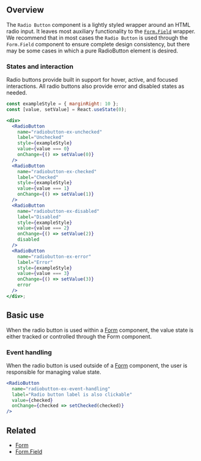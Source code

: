 ## Overview

The `Radio Button` component is a lightly styled wrapper around an HTML radio input. It leaves most auxiliary functionality to the [`Form.Field`](#/React%20Components/FormField) wrapper. We recommend that in most cases the `Radio Button` is used through the `Form.Field` component to ensure complete design consistency, but there may be some cases in which a pure RadioButton element is desired.

### States and interaction

Radio buttons provide built in support for hover, active, and focused interactions. All radio buttons also provide error and disabled states as needed.

```jsx
const exampleStyle = { marginRight: 10 };
const [value, setValue] = React.useState(0);

<div>
  <RadioButton
    name="radiobutton-ex-unchecked"
    label="Unchecked"
    style={exampleStyle}
    value={value === 0}
    onChange={() => setValue(0)}
  />
  <RadioButton
    name="radiobutton-ex-checked"
    label="Checked"
    style={exampleStyle}
    value={value === 1}
    onChange={() => setValue(1)}
  />
  <RadioButton
    name="radiobutton-ex-disabled"
    label="Disabled"
    style={exampleStyle}
    value={value === 2}
    onChange={() => setValue(2)}
    disabled
  />
  <RadioButton
    name="radiobutton-ex-error"
    label="Error"
    style={exampleStyle}
    value={value === 3}
    onChange={() => setValue(3)}
    error
  />
</div>;
```

## Basic use

When the radio button is used within a [Form](#Form) component, the value state is either tracked or controlled through the Form component.

### Event handling

When the radio button is used outside of a [Form](#Form) component, the user is responsible for managing value state.

```jsx
<RadioButton
  name="radiobutton-ex-event-handling"
  label="Radio button label is also clickable"
  value={checked}
  onChange={checked => setChecked(checked)}
/>
```

## Related

- [Form](#/React%20Components/Form)
- [Form.Field](#/React%20Components/FormField)
